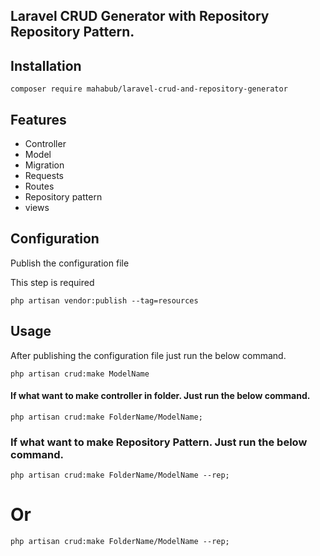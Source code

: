 ## Laravel CRUD Generator with Repository Repository Pattern.

## Installation

```
composer require mahabub/laravel-crud-and-repository-generator
```

## Features

* Controller
* Model
* Migration
* Requests
* Routes
* Repository pattern
* views

## Configuration
Publish the configuration file

This step is required

```
php artisan vendor:publish --tag=resources
```

## Usage

After publishing the configuration file just run the below command.

```
php artisan crud:make ModelName 
```

#### If what want to make controller in folder. Just run the below command.

```
php artisan crud:make FolderName/ModelName;
```

### If what want to make Repository Pattern. Just run the below command.

```
php artisan crud:make FolderName/ModelName --rep;
```
# Or

```
php artisan crud:make FolderName/ModelName --rep;
```


